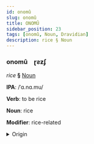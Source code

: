 ```yaml
---
id: onomû
slug: onomû
title: ONOMÛ
sidebar_position: 23
tags: [onomû, Noun, Dravidian]
description: rice § Noun
---
```


### onomû&emsp;<span kind="abugida">ɽƨƶʄ</span>

*rice* **§** [Noun](../../tags/Noun)

**IPA**: /ˈɑ.nɑ.mu/

**Verb**: to be rice

**Noun**: rice

**Modifier**: rice-related

<details>
    <summary>Origin</summary>
    Telugu అన్నము annamu /an̪n̪amu/<br/>
    <em>Dravidian Language Family</em>
</details>